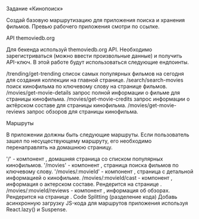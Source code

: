 Задание «Кинопоиск»

Создай базовую маршрутизацию для приложения поиска и хранения фильмов. Превью рабочего приложения смотри по ссылке.

API themoviedb.org

Для бекенда используй themoviedb.org API. Необходимо зарегистриваться (можно ввести произвольные данные) и получить API-ключ. В этой работе будут использоваться следующие ендпоинты.

/trending/get-trending список самых популярных фильмов на сегодня для создания коллекции на главной странице.
/search/search-movies поиск кинофильма по ключевому слову на странице фильмов.
/movies/get-movie-details запрос полной информации о фильме для страницы кинофильма.
/movies/get-movie-credits запрос информации о актёрском составе для страницы кинофильма.
/movies/get-movie-reviews запрос обзоров для страницы кинофильма.

Маршруты

В приложении должны быть следующие маршруты. Если пользователь зашел по несуществующему маршруту, его необходимо перенаправлять на домашнюю страницу.

'/' - компонент <HomePage>, домашняя страница со списком популярных кинофильмов.
'/movies' - компонент <MoviesPage>, страница поиска фильмов по ключевому слову.
'/movies/:movieId' - компонент <MovieDetailsPage>, страница с детальной информацией о кинофильме.
/movies/:movieId/cast - компонент <Cast>, информация о актерском составе. Рендерится на странице <MovieDetailsPage>.
/movies/:movieId/reviews - компонент <Reviews>, информация об обзорах. Рендерится на странице <MovieDetailsPage>.
Code Splitting (разделение кода)
Добавь асинхронную загрузку JS-кода для маршрутов приложения используя React.lazy() и Suspense.
